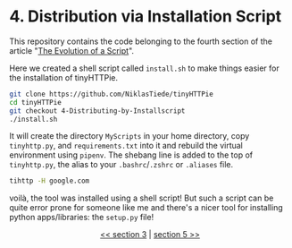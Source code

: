 # 4. Distribution via Installation Script

This repository contains the code belonging to the fourth section of the article "[The Evolution of a Script](https://the-coding-lab.com/posts/the-evolution-of-a-script/)".

Here we created a shell script called `install.sh` to make things easier for the installation of tinyHTTPie.

```bash
git clone https://github.com/NiklasTiede/tinyHTTPie
cd tinyHTTPie
git checkout 4-Distributing-by-Installscript
./install.sh
```

It will create the directory `MyScripts` in your home directory, copy `tinyhttp.py`, and `requirements.txt` into it and rebuild the virtual environment using `pipenv`. The shebang line is added to the top of `tinyhttp.py`, the alias to your `.bashrc`/`.zshrc` or `.aliases` file.

```bash
tihttp -H google.com
```

voilà, the tool was installed using a shell script! But such a script can be quite error prone for someone like me and there's a nicer tool for installing python apps/libraries: the `setup.py` file!

<div>
<p align="center"><a href="https://github.com/NiklasTiede/tinyHTTPie/tree/3-Argparse-Module"><< section 3</a> | <a href="https://github.com/NiklasTiede/tinyHTTPie/tree/5-Distributing-by-Setup-File">section 5 >></a> </p>
</div>
